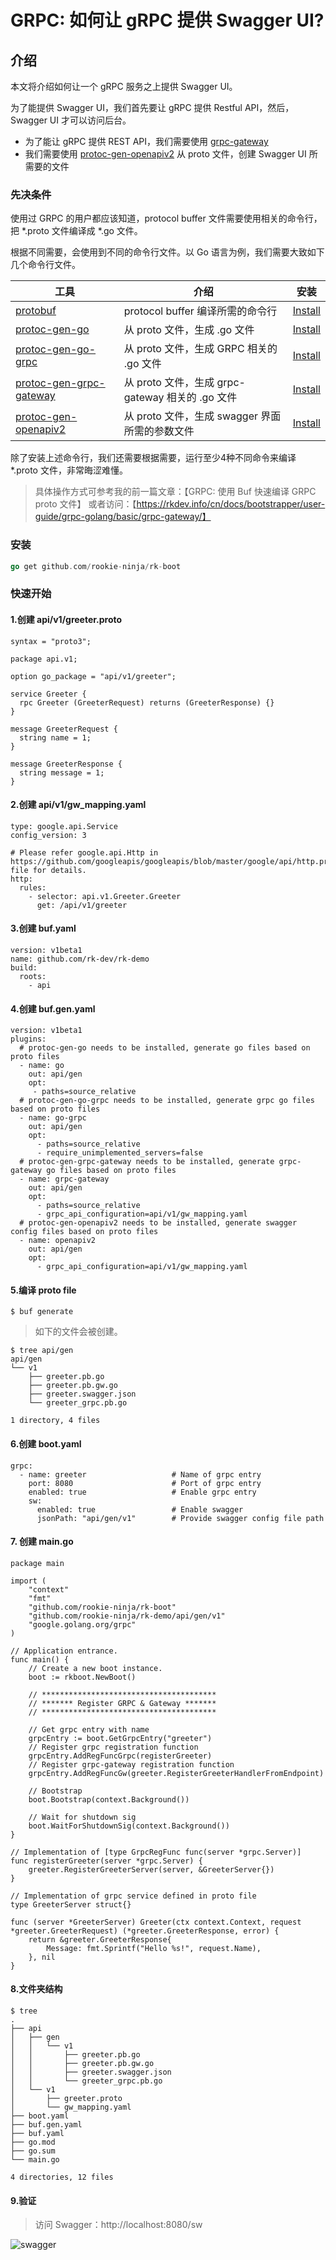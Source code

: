 # GRPC: 如何让 gRPC 提供 Swagger UI?

## 介绍
本文将介绍如何让一个 gRPC 服务之上提供 Swagger UI。

为了能提供 Swagger UI，我们首先要让 gRPC 提供 Restful API，然后，Swagger UI 才可以访问后台。

- 为了能让 gRPC 提供 REST API，我们需要使用 [grpc-gateway](https://github.com/grpc-ecosystem/grpc-gateway)
- 我们需要使用 [protoc-gen-openapiv2](https://github.com/grpc-ecosystem/grpc-gateway) 从 proto 文件，创建 Swagger UI 所需要的文件

### 先决条件
使用过 GRPC 的用户都应该知道，protocol buffer 文件需要使用相关的命令行，把 *.proto 文件编译成 *.go 文件。

根据不同需要，会使用到不同的命令行文件。以 Go 语言为例，我们需要大致如下几个命令行文件。

| 工具 | 介绍 | 安装 |
| ---- | ---- | ---- |
| [protobuf](https://github.com/protocolbuffers/protobuf) | protocol buffer 编译所需的命令行 | [Install](http://google.github.io/proto-lens/installing-protoc.html) |
| [protoc-gen-go](https://github.com/golang/protobuf/tree/master/protoc-gen-go) | 从 proto 文件，生成 .go 文件 | [Install](https://grpc.io/docs/languages/go/quickstart/) |
| [protoc-gen-go-grpc](https://github.com/grpc/grpc-go) | 从 proto 文件，生成 GRPC 相关的 .go 文件 | [Install](https://grpc.io/docs/languages/go/quickstart/) |
| [protoc-gen-grpc-gateway](https://github.com/grpc-ecosystem/grpc-gateway) | 从 proto 文件，生成 grpc-gateway 相关的 .go 文件 | [Install](https://github.com/grpc-ecosystem/grpc-gateway#installation) |
| [protoc-gen-openapiv2](https://github.com/grpc-ecosystem/grpc-gateway) | 从 proto 文件，生成 swagger 界面所需的参数文件 | [Install](https://github.com/grpc-ecosystem/grpc-gateway#installation) |

除了安装上述命令行，我们还需要根据需要，运行至少4种不同命令来编译 *.proto 文件，非常晦涩难懂。

> 具体操作方式可参考我的前一篇文章：【GRPC: 使用 Buf 快速编译 GRPC proto 文件】
> 或者访问：【https://rkdev.info/cn/docs/bootstrapper/user-guide/grpc-golang/basic/grpc-gateway/】

### 安装
```go
go get github.com/rookie-ninja/rk-boot
```

### 快速开始
#### 1.创建 api/v1/greeter.proto 
```
syntax = "proto3";

package api.v1;

option go_package = "api/v1/greeter";

service Greeter {
  rpc Greeter (GreeterRequest) returns (GreeterResponse) {}
}

message GreeterRequest {
  string name = 1;
}

message GreeterResponse {
  string message = 1;
}
```

#### 2.创建 api/v1/gw_mapping.yaml 
```
type: google.api.Service
config_version: 3

# Please refer google.api.Http in https://github.com/googleapis/googleapis/blob/master/google/api/http.proto file for details.
http:
  rules:
    - selector: api.v1.Greeter.Greeter
      get: /api/v1/greeter
```

#### 3.创建 buf.yaml
```
version: v1beta1
name: github.com/rk-dev/rk-demo
build:
  roots:
    - api
```

#### 4.创建 buf.gen.yaml
```
version: v1beta1
plugins:
  # protoc-gen-go needs to be installed, generate go files based on proto files
  - name: go
    out: api/gen
    opt:
     - paths=source_relative
  # protoc-gen-go-grpc needs to be installed, generate grpc go files based on proto files
  - name: go-grpc
    out: api/gen
    opt:
      - paths=source_relative
      - require_unimplemented_servers=false
  # protoc-gen-grpc-gateway needs to be installed, generate grpc-gateway go files based on proto files
  - name: grpc-gateway
    out: api/gen
    opt:
      - paths=source_relative
      - grpc_api_configuration=api/v1/gw_mapping.yaml
  # protoc-gen-openapiv2 needs to be installed, generate swagger config files based on proto files
  - name: openapiv2
    out: api/gen
    opt:
      - grpc_api_configuration=api/v1/gw_mapping.yaml
```

#### 5.编译 proto file 
```
$ buf generate
```

> 如下的文件会被创建。

```
$ tree api/gen 
api/gen
└── v1
    ├── greeter.pb.go
    ├── greeter.pb.gw.go
    ├── greeter.swagger.json
    └── greeter_grpc.pb.go
 
1 directory, 4 files
```

#### 6.创建 boot.yaml
```
grpc:
  - name: greeter                   # Name of grpc entry
    port: 8080                      # Port of grpc entry
    enabled: true                   # Enable grpc entry
    sw:
      enabled: true                 # Enable swagger
      jsonPath: "api/gen/v1"        # Provide swagger config file path
```

#### 7. 创建 main.go
```
package main

import (
	"context"
	"fmt"
	"github.com/rookie-ninja/rk-boot"
	"github.com/rookie-ninja/rk-demo/api/gen/v1"
	"google.golang.org/grpc"
)

// Application entrance.
func main() {
    // Create a new boot instance.
    boot := rkboot.NewBoot()

    // ***************************************
    // ******* Register GRPC & Gateway *******
    // ***************************************

    // Get grpc entry with name
    grpcEntry := boot.GetGrpcEntry("greeter")
    // Register grpc registration function
    grpcEntry.AddRegFuncGrpc(registerGreeter)
    // Register grpc-gateway registration function
    grpcEntry.AddRegFuncGw(greeter.RegisterGreeterHandlerFromEndpoint)

    // Bootstrap
    boot.Bootstrap(context.Background())

    // Wait for shutdown sig
    boot.WaitForShutdownSig(context.Background())
}

// Implementation of [type GrpcRegFunc func(server *grpc.Server)]
func registerGreeter(server *grpc.Server) {
    greeter.RegisterGreeterServer(server, &GreeterServer{})
}

// Implementation of grpc service defined in proto file
type GreeterServer struct{}

func (server *GreeterServer) Greeter(ctx context.Context, request *greeter.GreeterRequest) (*greeter.GreeterResponse, error) {
    return &greeter.GreeterResponse{
        Message: fmt.Sprintf("Hello %s!", request.Name),
    }, nil
}
```

#### 8.文件夹结构 
```
$ tree
.
├── api
│   ├── gen
│   │   └── v1
│   │       ├── greeter.pb.go
│   │       ├── greeter.pb.gw.go
│   │       ├── greeter.swagger.json
│   │       └── greeter_grpc.pb.go
│   └── v1
│       ├── greeter.proto
│       └── gw_mapping.yaml
├── boot.yaml
├── buf.gen.yaml
├── buf.yaml
├── go.mod
├── go.sum
└── main.go

4 directories, 12 files
```

#### 9.验证
> 访问 Swagger：http://localhost:8080/sw

![swagger](img/swagger.png)

